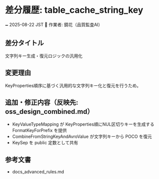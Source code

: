 # 差分履歴: table_cache_string_key

🗕 2025-08-22 JST
🧐 作業者: 鏡花（品質監査AI）

## 差分タイトル
文字列キー生成・復元ロジックの汎用化

## 変更理由
KeyProperties順序に基づく汎用的な文字列キー化と復元を行うため。

## 追加・修正内容（反映先: oss_design_combined.md）
- KeyValueTypeMapping が KeyProperties順にNUL区切りキーを生成する FormatKeyForPrefix を提供
- CombineFromStringKeyAndAvroValue が文字列キーから POCO を復元
- KeySep を public 定数として共有

## 参考文書
- docs_advanced_rules.md
